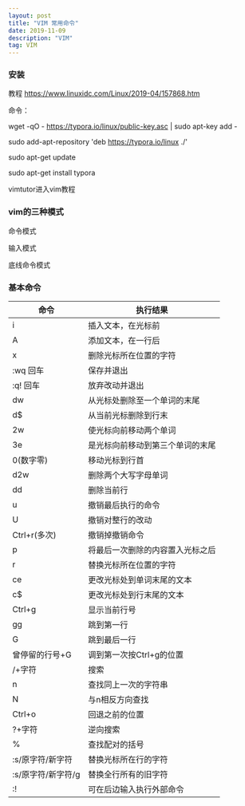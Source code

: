 ```yaml
---
layout: post
title: "VIM 常用命令"
date: 2019-11-09
description: "VIM"
tag: VIM
---
```


### 安装
教程 https://www.linuxidc.com/Linux/2019-04/157868.htm

命令：

wget -qO - https://typora.io/linux/public-key.asc \| sudo apt-key add -

sudo add-apt-repository 'deb https://typora.io/linux ./'

sudo apt-get update

sudo apt-get install typora



vimtutor进入vim教程

### vim的三种模式

命令模式

输入模式

底线命令模式



### 基本命令

命令|执行结果
------|------
i|插入文本，在光标前 
A|添加文本，在一行后
x|删除光标所在位置的字符
:wq 回车|保存并退出
:q! 回车|放弃改动并退出
dw|从光标处删除至一个单词的末尾
d$|从当前光标删除到行末
2w|使光标向前移动两个单词
3e|是光标向前移动到第三个单词的末尾
0(数字零)|移动光标到行首
d2w|删除两个大写字母单词
dd|删除当前行
u|撤销最后执行的命令
U|撤销对整行的改动
Ctrl+r(多次)|撤销掉撤销命令
p|将最后一次删除的内容置入光标之后
r|替换光标所在位置的字符
ce|更改光标处到单词末尾的文本
c$|更改光标处到行末尾的文本
Ctrl+g|显示当前行号
gg|跳到第一行
G|跳到最后一行
曾停留的行号+G|调到第一次按Ctrl+g的位置
/+字符|搜索
n|查找同上一次的字符串
N|与n相反方向查找
Ctrl+o|回退之前的位置
?+字符|逆向搜索
%|查找配对的括号
:s/原字符/新字符|替换光标所在行的字符
:s/原字符/新字符/g|替换全行所有的旧字符
:!|可在后边输入执行外部命令





